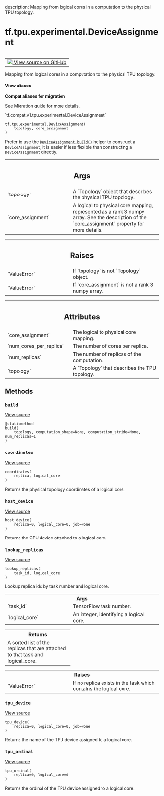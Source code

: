 description: Mapping from logical cores in a computation to the physical TPU topology.

<div itemscope itemtype="http://developers.google.com/ReferenceObject">
<meta itemprop="name" content="tf.tpu.experimental.DeviceAssignment" />
<meta itemprop="path" content="Stable" />
<meta itemprop="property" content="__init__"/>
<meta itemprop="property" content="build"/>
<meta itemprop="property" content="coordinates"/>
<meta itemprop="property" content="host_device"/>
<meta itemprop="property" content="lookup_replicas"/>
<meta itemprop="property" content="tpu_device"/>
<meta itemprop="property" content="tpu_ordinal"/>
</div>

# tf.tpu.experimental.DeviceAssignment

<!-- Insert buttons and diff -->

<table class="tfo-notebook-buttons tfo-api nocontent" align="left">
<td>
  <a target="_blank" href="https://github.com/tensorflow/tensorflow/blob/r2.3/tensorflow/python/tpu/device_assignment.py#L60-L176">
    <img src="https://www.tensorflow.org/images/GitHub-Mark-32px.png" />
    View source on GitHub
  </a>
</td>
</table>



Mapping from logical cores in a computation to the physical TPU topology.

<section class="expandable">
  <h4 class="showalways">View aliases</h4>
  <p>
<b>Compat aliases for migration</b>
<p>See
<a href="https://www.tensorflow.org/guide/migrate">Migration guide</a> for
more details.</p>
<p>`tf.compat.v1.tpu.experimental.DeviceAssignment`</p>
</p>
</section>

<pre class="devsite-click-to-copy prettyprint lang-py tfo-signature-link">
<code>tf.tpu.experimental.DeviceAssignment(
    topology, core_assignment
)
</code></pre>



<!-- Placeholder for "Used in" -->

Prefer to use the <a href="../../../tf/tpu/experimental/DeviceAssignment.md#build"><code>DeviceAssignment.build()</code></a> helper to construct a
`DeviceAssignment`; it is easier if less flexible than constructing a
`DeviceAssignment` directly.

<!-- Tabular view -->
 <table class="responsive fixed orange">
<colgroup><col width="214px"><col></colgroup>
<tr><th colspan="2"><h2 class="add-link">Args</h2></th></tr>

<tr>
<td>
`topology`
</td>
<td>
A `Topology` object that describes the physical TPU topology.
</td>
</tr><tr>
<td>
`core_assignment`
</td>
<td>
A logical to physical core mapping, represented as a
rank 3 numpy array. See the description of the `core_assignment`
property for more details.
</td>
</tr>
</table>



<!-- Tabular view -->
 <table class="responsive fixed orange">
<colgroup><col width="214px"><col></colgroup>
<tr><th colspan="2"><h2 class="add-link">Raises</h2></th></tr>

<tr>
<td>
`ValueError`
</td>
<td>
If `topology` is not `Topology` object.
</td>
</tr><tr>
<td>
`ValueError`
</td>
<td>
If `core_assignment` is not a rank 3 numpy array.
</td>
</tr>
</table>





<!-- Tabular view -->
 <table class="responsive fixed orange">
<colgroup><col width="214px"><col></colgroup>
<tr><th colspan="2"><h2 class="add-link">Attributes</h2></th></tr>

<tr>
<td>
`core_assignment`
</td>
<td>
The logical to physical core mapping.
</td>
</tr><tr>
<td>
`num_cores_per_replica`
</td>
<td>
The number of cores per replica.
</td>
</tr><tr>
<td>
`num_replicas`
</td>
<td>
The number of replicas of the computation.
</td>
</tr><tr>
<td>
`topology`
</td>
<td>
A `Topology` that describes the TPU topology.
</td>
</tr>
</table>



## Methods

<h3 id="build"><code>build</code></h3>

<a target="_blank" href="https://github.com/tensorflow/tensorflow/blob/r2.3/tensorflow/python/tpu/device_assignment.py#L170-L176">View source</a>

<pre class="devsite-click-to-copy prettyprint lang-py tfo-signature-link">
<code>@staticmethod</code>
<code>build(
    topology, computation_shape=None, computation_stride=None, num_replicas=1
)
</code></pre>




<h3 id="coordinates"><code>coordinates</code></h3>

<a target="_blank" href="https://github.com/tensorflow/tensorflow/blob/r2.3/tensorflow/python/tpu/device_assignment.py#L131-L133">View source</a>

<pre class="devsite-click-to-copy prettyprint lang-py tfo-signature-link">
<code>coordinates(
    replica, logical_core
)
</code></pre>

Returns the physical topology coordinates of a logical core.


<h3 id="host_device"><code>host_device</code></h3>

<a target="_blank" href="https://github.com/tensorflow/tensorflow/blob/r2.3/tensorflow/python/tpu/device_assignment.py#L160-L163">View source</a>

<pre class="devsite-click-to-copy prettyprint lang-py tfo-signature-link">
<code>host_device(
    replica=0, logical_core=0, job=None
)
</code></pre>

Returns the CPU device attached to a logical core.


<h3 id="lookup_replicas"><code>lookup_replicas</code></h3>

<a target="_blank" href="https://github.com/tensorflow/tensorflow/blob/r2.3/tensorflow/python/tpu/device_assignment.py#L135-L153">View source</a>

<pre class="devsite-click-to-copy prettyprint lang-py tfo-signature-link">
<code>lookup_replicas(
    task_id, logical_core
)
</code></pre>

Lookup replica ids by task number and logical core.


<!-- Tabular view -->
 <table class="responsive fixed orange">
<colgroup><col width="214px"><col></colgroup>
<tr><th colspan="2">Args</th></tr>

<tr>
<td>
`task_id`
</td>
<td>
TensorFlow task number.
</td>
</tr><tr>
<td>
`logical_core`
</td>
<td>
An integer, identifying a logical core.
</td>
</tr>
</table>



<!-- Tabular view -->
 <table class="responsive fixed orange">
<colgroup><col width="214px"><col></colgroup>
<tr><th colspan="2">Returns</th></tr>
<tr class="alt">
<td colspan="2">
A sorted list of the replicas that are attached to that task and
logical_core.
</td>
</tr>

</table>



<!-- Tabular view -->
 <table class="responsive fixed orange">
<colgroup><col width="214px"><col></colgroup>
<tr><th colspan="2">Raises</th></tr>

<tr>
<td>
`ValueError`
</td>
<td>
If no replica exists in the task which contains the logical
core.
</td>
</tr>
</table>



<h3 id="tpu_device"><code>tpu_device</code></h3>

<a target="_blank" href="https://github.com/tensorflow/tensorflow/blob/r2.3/tensorflow/python/tpu/device_assignment.py#L165-L168">View source</a>

<pre class="devsite-click-to-copy prettyprint lang-py tfo-signature-link">
<code>tpu_device(
    replica=0, logical_core=0, job=None
)
</code></pre>

Returns the name of the TPU device assigned to a logical core.


<h3 id="tpu_ordinal"><code>tpu_ordinal</code></h3>

<a target="_blank" href="https://github.com/tensorflow/tensorflow/blob/r2.3/tensorflow/python/tpu/device_assignment.py#L155-L158">View source</a>

<pre class="devsite-click-to-copy prettyprint lang-py tfo-signature-link">
<code>tpu_ordinal(
    replica=0, logical_core=0
)
</code></pre>

Returns the ordinal of the TPU device assigned to a logical core.




